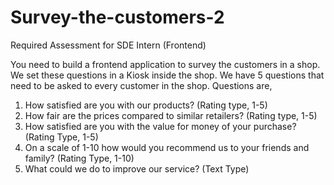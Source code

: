 # Survey-the-customers-2

Required Assessment for SDE Intern (Frontend)
 
 
You need to build a frontend application to survey the customers in a shop. We set these 
questions in a Kiosk inside the shop. We have 5 questions that need to be asked to every 
customer in the shop. Questions are, 

1. How satisfied are you with our products? (Rating type, 1-5) 
2. How fair are the prices compared to similar retailers? (Rating type, 1-5) 
3. How satisfied are you with the value for money of your purchase? (Rating Type, 1-5) 
4. On a scale of 1-10 how would you recommend us to your friends and family? (Rating 
Type, 1-10) 
5. What could we do to improve our service? (Text Type)
